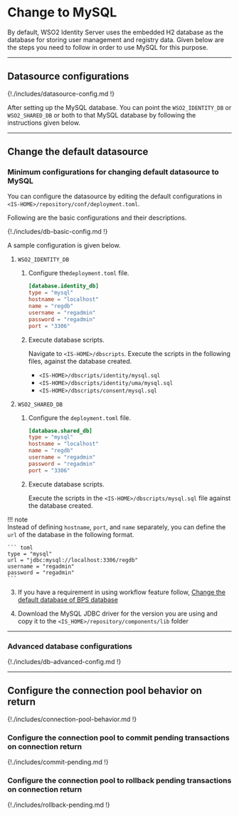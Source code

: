 # Change to MySQL

By default, WSO2 Identity Server uses the embedded H2 database as the database
for storing user management and registry data. Given below are the steps
you need to follow in order to use MySQL for this purpose. 

---

## Datasource configurations

{!./includes/datasource-config.md !}
                       
After setting up the MySQL database. You can point the `WSO2_IDENTITY_DB` or 
`WSO2_SHARED_DB` or both to that MySQL database by following the instructions given below.

---

## Change the default datasource

### Minimum configurations for changing default datasource to MySQL
 
You can configure the datasource by editing the default configurations in `<IS-HOME>/repository/conf/deployment.toml`. 

Following are the basic configurations and their descriptions. 

{!./includes/db-basic-config.md !}  
 
A sample configuration is given below.

1. `WSO2_IDENTITY_DB` 

    1. Configure the`deployment.toml` file.

        ``` toml
        [database.identity_db]
        type = "mysql"
        hostname = "localhost"
        name = "regdb"
        username = "regadmin"
        password = "regadmin"
        port = "3306"
        ```
    
    1. Execute database scripts.
    
        Navigate to `<IS-HOME>/dbscripts`. Execute the scripts in the following files, against the database created.
        
        - `<IS-HOME>/dbscripts/identity/mysql.sql`
        - `<IS-HOME>/dbscripts/identity/uma/mysql.sql`
        - `<IS-HOME>/dbscripts/consent/mysql.sql`
        
2. `WSO2_SHARED_DB`
    
    1.  Configure the `deployment.toml` file. 

        ``` toml
        [database.shared_db]
        type = "mysql"
        hostname = "localhost"
        name = "regdb"
        username = "regadmin"
        password = "regadmin"
        port = "3306"
        ```
        
    1.  Execute database scripts.
    
        Execute the scripts in the `<IS-HOME>/dbscripts/mysql.sql` file against the database created.
                         
!!! note     
    Instead of defining `hostname`, `port`, and `name` separately, you can define the `url`
    of the database in the following format.
                
    ``` toml
    type = "mysql"
    url = "jdbc:mysql://localhost:3306/regdb"
    username = "regadmin"
    password = "regadmin"
    ```  
            
        
3. If you have a requirement in using workflow feature follow, 
    [Change the default database of BPS database]({{base_path}}/deploy/change-datasource-bpsds)
    
4.  Download the MySQL JDBC driver for the version you are using and copy it to the `<IS_HOME>/repository/components/lib` folder  

    
           
---

### Advanced database configurations

{!./includes/db-advanced-config.md !}

---
  
## Configure the connection pool behavior on return 

{!./includes/connection-pool-behavior.md !}

### Configure the connection pool to commit pending transactions on connection return
        
{!./includes/commit-pending.md !}

### Configure the connection pool to rollback pending transactions on connection return

{!./includes/rollback-pending.md !}


    
